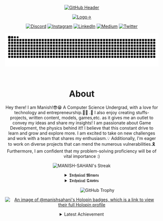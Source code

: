 <div align="center">

<!--[![GitHub Header](https://github.com/MANISH-SAHANI/MANISH-SAHANI/assets/91081774/12d7b148-a643-4280-8e88-b1883684456e)](https://manishsahani.me/)-->

[![GitHub Header](https://github.com/MANISH-SAHANI/MANISH-SAHANI/assets/91081774/8d51bfbd-6f2b-431d-863a-0c7fd4e47482)](https://manishsahani.me/)

<!--[![GitHub Header](https://github.com/MANISH-SAHANI/MANISH-SAHANI/assets/91081774/e8a1371a-9f83-4cc0-995a-f2d136e8446e)](https://manishsahani.me/)-->


<a href="https://manishsahani.me/"><img src="https://github.com/MANISH-SAHANI/MANISH-SAHANI/assets/91081774/9e26fef7-8fc8-436f-93b3-e5712a1b0fd0" alt="Logo" width="100"/>-></a>

<!--Socials-->

<div align="center">

   [![Discord](https://img.shields.io/badge/Discord-%237289DA.svg?logo=discord&logoColor=white)](https://discordapp.com/users/1035905809441378314) 
   [![Instagram](https://img.shields.io/badge/Instagram-%23E4405F.svg?logo=Instagram&logoColor=white)](https://www.instagram.com/ig_manish_xx/) 
   [![LinkedIn](https://img.shields.io/badge/LinkedIn-%230077B5.svg?logo=linkedin&logoColor=white)](https://www.linkedin.com/in/manish-Sahani-ms/) 
   [![Medium](https://img.shields.io/badge/Medium-12100E?logo=medium&logoColor=white)](https://medium.com/@manishsahani1743) 
   [![Twitter](https://img.shields.io/badge/Twitter-%231DA1F2.svg?logo=Twitter&logoColor=white)](https://twitter.com/Manish_Sahani70) 

<div>
<!--Snake Contribution Graph-->    
    
![𝙶𝚒𝚝𝚑𝚞𝚋 𝙲𝚘𝚗𝚝𝚛𝚒𝚋𝚞𝚝𝚒𝚘𝚗 𝙶𝚛𝚊𝚙𝚑](/contribution.svg)
    
<br/>
    
<!--Snake Contribution Graph Ends--> 
 
    
    
<!--About-->

<h1> About </h1> 
    
 <p> Hey there! I am Manish!😎😁 A Computer Science Undergrad, with a love for technology and entrepreneurship.👩‍💻 .🔎 I also enjoy creating stuffs- projects, written content, models, games,etc. as it gives me an outlet to convey my ideas and share my insights! I am passionate about Game Development, the physics behind it!! I believe that this constant drive to learn and grow and explore more. I am excited to take on new challenges and work with a team that shares my enthusiasm.💡 Additionally, I'm eager to work on diverse projects that can mend the numerous vulnerabilities.🎗️Furthermore, I am confident that my problem-solving proficiency will be of vital importance :)
</p>

<!--About Ends-->
    
<!--Recent Activity & Streaks-->

![MANISH-SAHANI's Streak](https://github-readme-streak-stats.herokuapp.com/?user=MANISH-SAHANI&theme=radical&hide_border=false)

<!--Recent Activity & Streaks End-->    

<details>
<summary>𝕿𝖊𝖈𝖍𝖓𝖎𝖈𝖆𝖑 𝕸𝖊𝖒𝖊𝖘</summary>

![Jokes Card](https://readme-jokes.vercel.app/api?theme=pinkish&hideBorder&textColor=292b36&aColor=#292b36&qColor=#b41375)

</details>
<!-- Joke for the day Ends -->

<!--Quote of the Day-->

<details>
<summary>𝕿𝖊𝖈𝖍𝖓𝖎𝖈𝖆𝖑 𝕼𝖚𝖔𝖙𝖊𝖘</summary>

![Quotes](https://quotes-github-readme.vercel.app/api?type=vertical&theme=dracula)

</details>
<!--Quote of the Day Ends-->


&nbsp;&nbsp;&nbsp;&nbsp;&nbsp;&nbsp;&nbsp;&nbsp;&nbsp;&nbsp;&nbsp;&nbsp;&nbsp;&nbsp;&nbsp;&nbsp;&nbsp;&nbsp;&nbsp;&nbsp;&nbsp;&nbsp;&nbsp;&nbsp;&nbsp; 
![GitHub Trophy](https://github-profile-trophy.vercel.app/?username=MANISH-SAHANI&column=8&row=1&theme=dracula&no-frame=true)

<!--Trophy Ends-->
[![An image of @manishsahani's Holopin badges, which is a link to view their full Holopin profile](https://holopin.me/manishsahani)](https://holopin.io/@manishsahani)

<!--RickRoll-->

<details>
    <summary>Latest Achievement</summary>
    <p><strong>Rick Rolling You! I am aware of all the Internet Traditions and I am never gonna give them up!</strong></p>
    <a href="https://discord.com/invite/HAJVhyaheu" target="_blank"><img src="https://user-images.githubusercontent.com/5713670/87202985-820dcb80-c2b6-11ea-9f56-7ec461c497c3.gif" width="180" height="auto" /></a>
    <a href="https://discord.com/invite/HAJVhyaheu" target="_blank"><img src="https://media.giphy.com/media/Vuw9m5wXviFIQ/source.gif" width="280" height="auto" /></a>
    <a href="https://discord.com/invite/HAJVhyaheu" target="_blank"><img src="https://user-images.githubusercontent.com/5713670/87202985-820dcb80-c2b6-11ea-9f56-7ec461c497c3.gif" width="180" height="auto" /></a>
    <div>
    <img src="https://cultofthepartyparrot.com/parrots/hd/illuminatiparrot.gif" width="30" height="30"/>
    <img src="https://cultofthepartyparrot.com/flags/hd/indiaparrot.gif" width="30" height="30"/>
    <img src="https://cultofthepartyparrot.com/parrots/asyncparrot.gif" width="36" height="30"/>
    <img src="https://cultofthepartyparrot.com/parrots/hd/exceptionallyfastparrot.gif" width="30" height="30"/>
    <img src="https://cultofthepartyparrot.com/parrots/hd/60fpsparrot.gif" width="30" height="30"/>
    <img src="https://cultofthepartyparrot.com/parrots/hd/jumpingparrot.gif" width="30" height="30"/>
    <img src="https://cultofthepartyparrot.com/parrots/hd/opensourceparrot.gif" width="30" height="30"/>
    <img src="https://cultofthepartyparrot.com/parrots/hd/dealwithitnowparrot.gif" width="30" height="30"/>
    <img src="https://cultofthepartyparrot.com/parrots/hd/hypnoparrotlight.gif" width="30" height="30"/>
    <img src="https://cultofthepartyparrot.com/parrots/databaseparrot.gif" width="30" height="30"/>
    <img src="https://cultofthepartyparrot.com/parrots/fixparrot.gif" width="36" height="30"/>
    <img src="https://cultofthepartyparrot.com/parrots/hd/laptop_parrot.gif" width="30" height="30"/>
    <img src="https://cultofthepartyparrot.com/parrots/hd/githubparrot.gif" width="30" height="30"/>
    <img src="https://cultofthepartyparrot.com/parrots/hd/levitationparrot.gif" width="30" height="30"/>
    <img src="https://cultofthepartyparrot.com/parrots/hd/meldparrot.gif" width="30" height="30"/>
    <img src="https://cultofthepartyparrot.com/parrots/slomoparrot.gif" width="30" height="30"/>
    <img src="https://cultofthepartyparrot.com/parrots/hd/moonwalkingparrot.gif" width="30" height="30"/>
    <img src="https://cultofthepartyparrot.com/parrots/hd/stableparrot.gif" width="30" height="30"/>
    <img src="https://cultofthepartyparrot.com/parrots/hd/scienceparrot.gif" width="30" height="30"/>
    <img src="https://cultofthepartyparrot.com/parrots/hd/pirateparrot.gif" width="30" height="30"/>
    <img src="https://cultofthepartyparrot.com/parrots/hd/footballparrot.gif" width="30" height="30"/>
    <img src="https://cultofthepartyparrot.com/parrots/hd/spinningparrot.gif" width="30" height="30"/>
    <img src="https://cultofthepartyparrot.com/parrots/hd/hypnoparrotdark.gif" width="30" height="30"/>
    <img src="https://cultofthepartyparrot.com/parrots/hd/mustacheparrot.gif" width="30" height="30"/>
</div>
<!-- <img src="https://raw.githubusercontent.com/trinib/trinib/d2e2d90f68200d727900433f422c0a1de222919c/images/banner.svg"  width="600"> -->
<!-- <img src="https://raw.githubusercontent.com/trinib/trinib/a5f17399d881c5651a89bfe4a621014b08346cf0/images/marquee2.svg" width="1000"> -->

</details>
